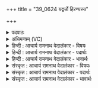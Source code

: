 +++
title = "39_0624 यद्वर्चो हिरण्यस्य"

+++
<details><summary>पदपाठः</summary>

य꣢त्। व꣡र्चः꣢꣯। हि꣡र꣢꣯ण्यस्य। यत्। वा꣣। व꣡र्चः꣢꣯। ग꣡वा꣢꣯म्। उ꣣त꣢। स꣣त्य꣡स्य꣢। ब्र꣡ह्म꣢꣯णः। व꣡र्चः꣢꣯। ते꣡न꣢꣯। मा꣣। स꣢म्। सृ꣣जामसि। ६२४।
</details>

<details><summary>अधिमन्त्रम् (VC)</summary>

- इन्द्रः
- वामदेवो गौतमः
- अनुष्टुप्
- गान्धारः
- आरण्यं काण्डम्
</details>

<details><summary>हिन्दी : आचार्य रामनाथ वेदालंकार - विषयः</summary>

अगले मन्त्र में वर्चस् की आकांक्षा की गयी है।
</details>

<details><summary>हिन्दी : आचार्य रामनाथ वेदालंकार - पदार्थः</summary>

पदार्थान्वय -  (यत्) जो अनुपम (वर्चः) तेज (हिरण्यस्य) सुवर्ण का होता है, (उत) और (यद् वा) जो अद्भुत (वर्चः) तेज (गवाम्) गौओं का अथवा सूर्य-किरणों का होता है और जो (सत्यस्य ब्रह्मणः) सत्य ज्ञान का (वर्चः) तेज होता है, (तेन) उस तेज से, हम (मा) अपने-आपको (संसृजामसि) संयुक्त करते हैं ॥१०॥
</details>

<details><summary>हिन्दी : आचार्य रामनाथ वेदालंकार - भावार्थः</summary>

भावार्थ -  जो सुवर्ण में रमणीयता और बहुमूल्यता का, गायों में परोपकारिता का, सूर्यकिरणों में प्राणप्रदानता का, सत्य वेदज्ञान में शुद्धता का तेज होता है, वह तेज मनुष्यों को भी प्राप्त करना चाहिए ॥१०॥
</details>

<details><summary>संस्कृत : आचार्य रामनाथ वेदालंकार - विषयः</summary>

अथ आत्मनः आशीः। वर्चः आकाङ्क्षते।
</details>

<details><summary>संस्कृत : आचार्य रामनाथ वेदालंकार - पदार्थः</summary>

पदार्थान्वय -  (यद्) अनुपमम् (वर्चः) तेजः (हिरण्यस्य) सुवर्णस्य भवति, (उत) अपि च (यद् वा) यद् अद्भुतम् (वर्चः) तेजः (गवाम्) धेनूनां सूर्यदीधितीनां वा भवति, यच्च (सत्यस्य ब्रह्मणः) सत्यस्य ज्ञानस्य (वर्चः) तेजः भवति (तेन) वर्चसा, वयम् (मा) अस्मान्। अत्र व्यत्ययेन (नः) इत्यस्य स्थाने मा इत्येकवचनप्रयोगः। (संसृजामसि) संयुक्तान् कुर्मः। सृज विसर्गे, ‘इदन्तो मसि। अ० ७।१।४६’ इति मस इदन्तत्वम् ॥१०॥
</details>

<details><summary>संस्कृत : आचार्य रामनाथ वेदालंकार - भावार्थः</summary>

भावार्थ -  यद् हिरण्ये रमणीयत्वरूपं बहुमूल्यत्वरूपं च, धेनुषु परोपकारित्वरूपं, सूर्यरश्मिषु प्राणप्रदानत्वरूपं, सत्ये वेदज्ञाने च शुद्धत्वरूपं तेजो भवति तत्तेजो मनुष्यैरपि प्राप्तव्यम् ॥१०॥
</details>